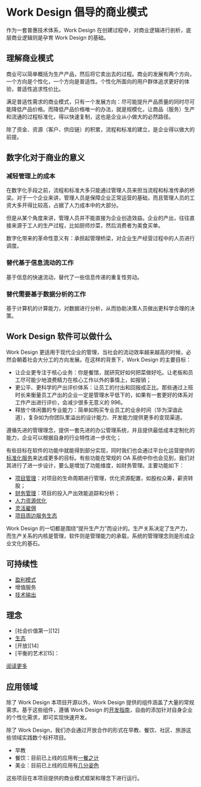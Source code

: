 # Work Design 倡导的商业模式

作为一套普惠技术体系，Work Design 在创建过程中，对商业逻辑进行剖析，底层商业逻辑则是孕育 Work Design 的基础。

## 理解商业模式

商业可以简单概括为生产产品，然后将它卖出去的过程。商业的发展有两个方向，一个方向是个性化，一个方向是普适性。个性化所面向的用户群体追求更好的体验，普适性追求性价比。

满足普适性需求的商业模式，只有一个发展方向：尽可能提升产品质量的同时尽可能降低产品价格。而降低产品价格唯一的办法，就是规模化，让商品（服务）生产和流通的过程标准化，得以快速复制，这也是企业从小做大的必然路径。

除了资金、资源（客户、供应链）的积累，流程和标准的建立，是企业得以做大的前提。

## 数字化对于商业的意义

### 减轻管理上的成本
在数字化手段之前，流程和标准大多只能通过管理人员来担当流程和标准传承的桥梁。对于一个企业来讲，管理人员是保障企业正常运营的基础，而且管理人员的工资大多开得比较高，占据了人力成本中的大部分。

但是从某个角度来讲，管理人员并不能直接为企业创造效益。企业的产出，往往直接来源于工人的生产过程，比如厨师炒菜，然后消费者为美食买单。

数字化带来的革命性意义有：承担起管理桥梁，对企业生产经营过程中的人员进行调度。

### 替代基于信息流动的工作
基于信息的快速流动，替代了一些信息传递的重复性劳动。

### 替代需要基于数据分析的工作
基于计算机的计算能力，对数据进行分析，从而协助决策人员做出更科学合理的决策。

## Work Design 软件可以做什么
Work Design 更适用于现代企业的管理，当社会的流动效率越来越高的时候，必然会朝着社会大分工的方向发展。在这样的背景下，Work Design 的主要目标：

* 让企业更专注于核心业务：你是餐馆，就研究好如何把菜做好吃。让老板和员工尽可能少地浪费精力在核心工作以外的事情上，如报销；
* 更公平、更科学的产出评价体系：让员工的付出和回报成正比。那些通过上班时长来衡量员工产出的企业一定是管理水平低下的，如果有一套更好的体系对工作产出进行评价，会减少很多无意义的 996。
* 释放个体闲置的专业能力：简单如购买专业员工的业余时间（华为深谙此道），复杂如为你团队里溢出的设计能力、开发能力提供更多的变现渠道。

遵循先进的管理理念，提供一套先进的办公管理系统，并且提供最低成本定制化的能力，企业可以根据自身的行业特性进一步优化；

有些目标在软件的功能中就能得到部分实现，同时我们也会通过平台化运营提供的[标准化服务](https://work.design/bench/facilitates)来达成更多的目标。有些功能在常规的 OA 系统中你也会见到，我们对其进行了进一步设计，要么是增加了功能维度，如财务管理。主要功能如下：

* [项目管理](%E9%A1%B9%E7%9B%AE%E7%AE%A1%E7%90%86.md)：对项目的生命周期进行管理，优化资源配置，如股权众筹，薪资转股；
* [财务管理](%E8%B4%A2%E5%8A%A1%E7%AE%A1%E7%90%86.md)：项目的投入产出效能追踪和分析；
* [人力资源优化](%E4%BA%BA%E5%8A%9B%E8%B5%84%E6%BA%90%E4%BC%98%E5%8C%96.md)
* [灵活雇佣](%E7%81%B5%E6%B4%BB%E9%9B%87%E4%BD%A3.md)
* [项目周边服务生态](%E6%8A%80%E6%9C%AF%E7%94%9F%E6%80%81%E6%9C%8D%E5%8A%A1.md)

Work Design 的一切都是围绕“提升生产力”而设计的。生产关系决定了生产力，而生产关系的内核是管理，软件则是管理能力的承载，系统的管理理念则是形成企业文化的基石。

## 可持续性

* [盈利模式](%E7%9B%88%E5%88%A9%E6%A8%A1%E5%BC%8F.md)
* 增值服务
* [技术输出](tech.md)

## 理念
* [社会价值第一][12]
* [生态](%E7%94%9F%E6%80%81%E6%9C%8D%E5%8A%A1.md)
* [开放][14]
* [平衡的艺术][15]：

[阅读更多](%E7%90%86%E5%BF%B5.md)

## 应用领域

除了 Work Design 本项目开源以外，Work Design 提供的组件涵盖了大量的常规需求。基于这些组件，遵循 Work Design 的[开发指南](../%E5%BC%80%E5%8F%91%E6%96%87%E6%A1%A3)，自由的添加针对自身企业的个性化需求，即可实现快速开发。

除了 Work Design，我们亦会通过开放合作的形式在早教、餐饮、社区、旅游这些领域实践数个标杆项目。

* 早教
* 餐饮：目前已上线的应用有[一餐之计](https://meal.design)
* 美业：目前已上线的应用有[几分姿色](https://jifenzise.com)

这些项目在本项目提供的商业模式框架和理念下进行运行。
